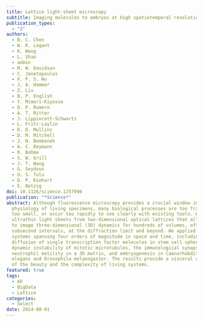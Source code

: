 ```yaml
---
title: Lattice light-sheet microscopy
subtitle: Imaging molecules to embryos at high spatiotemporal resolution
publication_types:
  - "2"
authors:
  - B. C. Chen
  - W. R. Legant
  - K. Wang
  - L. Shao
  - admin
  - M. W. Davidson
  - C. Janetopoulos
  - X. F. S. Wu
  - J. A. Hammer
  - Z. Liu
  - B. P. English
  - Y. Mimori-Kiyosue
  - D. P. Romero
  - A. T. Ritter
  - J. Lippincott-Schwartz
  - L. Fritz-Laylin
  - R. D. Mullins
  - D. M. Mitchell
  - J. N. Bembenek
  - A. C. Reymann
  - R. Bohme
  - S. W. Grill
  - J. T. Wang
  - G. Seydoux
  - U. S. Tulu
  - D. P. Kiehart
  - E. Betzig
doi: 10.1126/science.1257998
publication: "*Science*"
abstract: Although fluorescence microscopy provides a crucial window into the
  physiology of living specimens, many biological processes are too fragile, are
  too small, or occur too rapidly to see clearly with existing tools. We crafted
  ultrathin light sheets from two-dimensional optical lattices that allowed us
  to image three-dimensional (3D) dynamics for hundreds of volumes, often at
  subsecond intervals, at the diffraction limit and beyond. We applied this to
  systems spanning four orders of magnitude in space and time, including the
  diffusion of single transcription factor molecules in stem cell spheroids, the
  dynamic instability of mitotic microtubules, the immunological synapse,
  neutrophil motility in a 3D matrix, and embryogenesis in Caenorhabditis
  elegans and Drosophila melanogaster. The results provide a visceral reminder
  of the beauty and the complexity of living systems.
featured: true
tags:
  - AO
  - BigData
  - Lattice
categories:
  - Select
date: 2014-08-01
---
```

